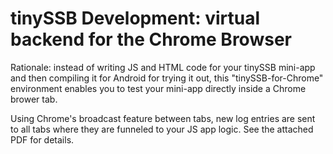 # tinySSB Development: virtual backend for the Chrome Browser

Rationale: instead of writing JS and HTML code for your tinySSB
mini-app and then compiling it for Android for trying it out, this
"tinySSB-for-Chrome" environment enables you to test your mini-app
directly inside a Chrome brower tab.

Using Chrome's broadcast feature between tabs, new log entries are
sent to all tabs where they are funneled to your JS app logic. See the
attached PDF for details.
